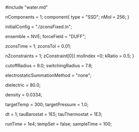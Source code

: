 #include "water.md"

nComponents = 1;
component{
  type = "SSD";
  nMol = 256;
}

initialConfig = "./zconsFixed.in";

ensemble = NVE;
forceField = "DUFF";

zconsTime = 1;
zconsTol = 0.01; 

nZconstraints = 1;
zConstraint[0]{
  molIndex =0;
  kRatio = 0.5;
}
	
cutoffRadius = 9.0;
switchingRadius = 7.8;

electrostaticSummationMethod = "none";

dielectric = 80.0;

density = 0.0334;

targetTemp = 300;
targetPressure = 1.0;

dt = 1;
tauBarostat = 1E5;
tauThermostat = 1E3;

runTime = 1e4;
tempSet = false;
sampleTime = 100;
